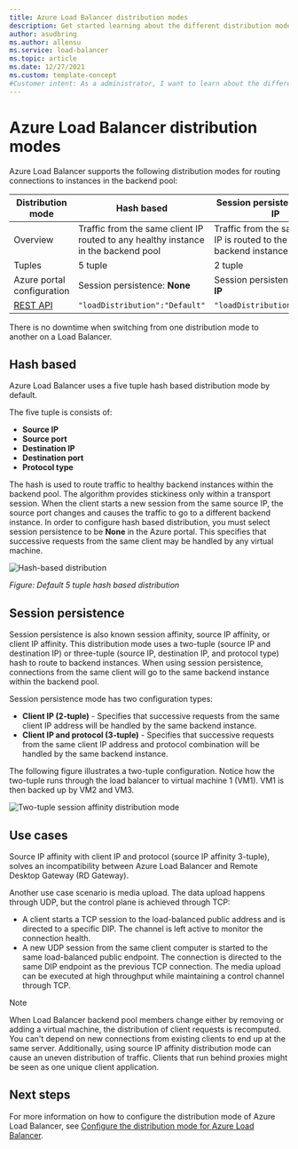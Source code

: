 ```yaml
---
title: Azure Load Balancer distribution modes
description: Get started learning about the different distribution modes of Azure Load Balancer.
author: asudbring
ms.author: allensu
ms.service: load-balancer
ms.topic: article 
ms.date: 12/27/2021
ms.custom: template-concept 
#Customer intent: As a administrator, I want to learn about the different distribution modes of Azure Load Balancer so that I can configure the distribution mode for my application.
---
```


# Azure Load Balancer distribution modes

Azure Load Balancer supports the following distribution modes for routing connections to instances in the backend pool:

| Distribution mode | Hash based | Session persistence: Client IP | Session persistence: Client IP and protocol |
| --- | --- | --- | --- |
| Overview | Traffic from the same client IP routed to any healthy instance in the backend pool | Traffic from the same client IP is routed to the same backend instance | Traffic from the same client IP and protocol is routed to the same backend instance |
| Tuples | 5 tuple | 2 tuple | 3 tuple |
| Azure portal configuration | Session persistence: **None** | Session persistence: **Client IP** | Session persistence: **Client IP and protocol** |
| [REST API](/rest/api/load-balancer/load-balancers/create-or-update#loaddistribution) |  ```"loadDistribution":"Default"```| ```"loadDistribution":SourceIP```    | ```"loadDistribution":SourceIPProtocol```    |

There is no downtime when switching from one distribution mode to another on a Load Balancer.

## Hash based

Azure Load Balancer uses a five tuple hash based distribution mode by default.  

The five tuple is consists of:
* **Source IP**
* **Source port**
* **Destination IP**
* **Destination port**
* **Protocol type**

The hash is used to route traffic to healthy backend instances within the backend pool. The algorithm provides stickiness only within a transport session. When the client starts a new session from the same source IP, the source port changes and causes the traffic to go to a different backend instance.
In order to configure hash based distribution, you must select session persistence to be **None** in the Azure portal. This specifies that successive requests from the same client may be handled by any virtual machine.

![Hash-based distribution](./media/load-balancer-overview/load-balancer-distribution.png)

*Figure: Default 5 tuple hash based distribution*


## Session persistence 

Session persistence is also known session affinity, source IP affinity, or client IP affinity. This distribution mode uses a two-tuple (source IP and destination IP) or three-tuple (source IP, destination IP, and protocol type) hash to route to backend instances. When using session persistence, connections from the same client will go to the same backend instance within the backend pool.

Session persistence mode has two configuration types:

* **Client IP (2-tuple)** - Specifies that successive requests from the same client IP address will be handled by the same backend instance.
* **Client IP and protocol (3-tuple)** - Specifies that successive requests from the same client IP address and protocol combination will be handled by the same backend instance.

The following figure illustrates a two-tuple configuration. Notice how the two-tuple runs through the load balancer to virtual machine 1 (VM1). VM1 is then backed up by VM2 and VM3.

![Two-tuple session affinity distribution mode](./media/load-balancer-distribution-mode/load-balancer-session-affinity.png)



## Use cases

Source IP affinity with client IP and protocol (source IP affinity 3-tuple), solves an incompatibility between Azure Load Balancer and Remote Desktop Gateway (RD Gateway). 

Another use case scenario is media upload. The data upload happens through UDP, but the control plane is achieved through TCP:

* A client starts a TCP session to the load-balanced public address and is directed to a specific DIP. The channel is left active to monitor the connection health.
* A new UDP session from the same client computer is started to the same load-balanced public endpoint. The connection is directed to the same DIP endpoint as the previous TCP connection. The media upload can be executed at high throughput while maintaining a control channel through TCP.

> [!NOTE]
> When Load Balancer backend pool members change either by removing or adding a virtual machine, the distribution of client requests is recomputed. You can't depend on new connections from existing clients to end up at the same server. Additionally, using source IP affinity distribution mode can cause an uneven distribution of traffic. Clients that run behind proxies might be seen as one unique client application.


## Next steps

For more information on how to configure the distribution mode of Azure Load Balancer, see [Configure the distribution mode for Azure Load Balancer](load-balancer-distribution-mode.md).

